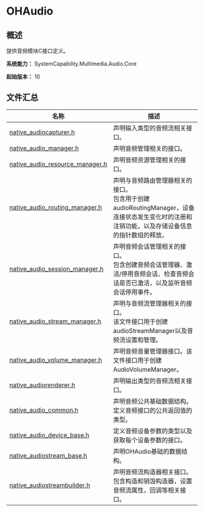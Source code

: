 # OHAudio
<!--Kit: Audio Kit-->
<!--Subsystem: Multimedia-->
<!--Owner: @songshenke-->
<!--Designer: @caixuejiang; @hao-liangfei; @zhanganxiang-->
<!--Tester: @Filger-->
<!--Adviser: @w_Machine_cc-->

## 概述

提供音频模块C接口定义。

**系统能力：** SystemCapability.Multimedia.Audio.Core

**起始版本：** 10

## 文件汇总

| 名称 | 描述 |
| -- | -- |
| [native_audiocapturer.h](capi-native-audiocapturer-h.md) | 声明输入类型的音频流相关接口。 |
| [native_audio_manager.h](capi-native-audio-manager-h.md) | 声明音频管理相关的接口。 |
| [native_audio_resource_manager.h](capi-native-audio-resource-manager-h.md) | 声明音频资源管理相关的接口。 |
| [native_audio_routing_manager.h](capi-native-audio-routing-manager-h.md) | 声明与音频路由管理器相关的接口。<br> 包含用于创建audioRoutingManager，设备连接状态发生变化时的注册和注销功能，以及存储设备信息的指针数组的释放。 |
| [native_audio_session_manager.h](capi-native-audio-session-manager-h.md) | 声明音频会话管理相关的接口。<br> 包含创建音频会话管理器、激活/停用音频会话、检查音频会话是否已激活，以及监听音频会话停用事件。 |
| [native_audio_stream_manager.h](capi-native-audio-stream-manager-h.md) | 声明与音频流管理器相关的接口。<br> 该文件接口用于创建audioStreamManager以及音频流设置和管理。 |
| [native_audio_volume_manager.h](capi-native-audio-volume-manager-h.md) | 声明音频音量管理器接口。该文件接口用于创建AudioVolumeManager。 |
| [native_audiorenderer.h](capi-native-audiorenderer-h.md) | 声明输出类型的音频流相关接口。 |
| [native_audio_common.h](capi-native-audio-common-h.md) | 声明音频公共基础数据结构。<br> 定义音频接口的公共返回值的类型。 |
| [native_audio_device_base.h](capi-native-audio-device-base-h.md) | 定义音频设备参数的类型以及获取每个设备参数的接口。 |
| [native_audiostream_base.h](capi-native-audiostream-base-h.md) | 声明OHAudio基础的数据结构。 |
| [native_audiostreambuilder.h](capi-native-audiostreambuilder-h.md) | 声明音频流构造器相关接口。<br> 包含构造和销毁构造器，设置音频流属性，回调等相关接口。 |
